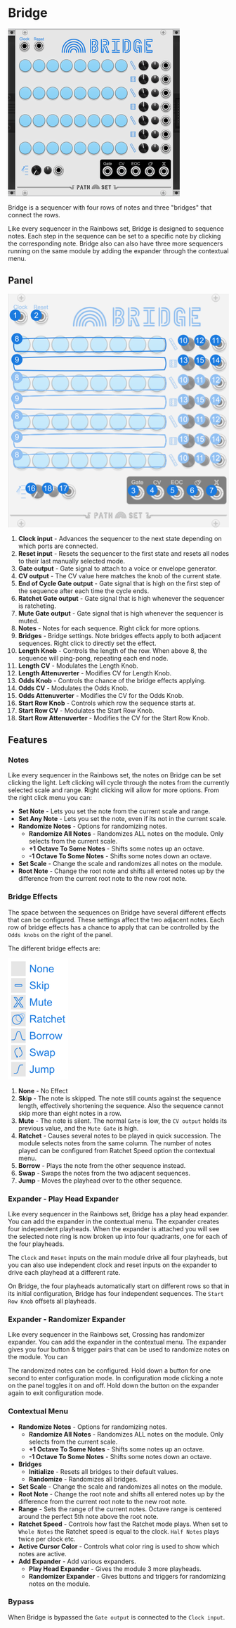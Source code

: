 
# Bridge
![Image of Bridge module](../images/Bridge.png)

Bridge is a sequencer with four rows of notes and three "bridges" that connect the rows.

Like every sequencer in the Rainbows set, Bridge is designed to sequence notes. Each step in the sequence can be set to a specific note by clicking the corresponding note. Bridge also can also have three more sequencers running on the same module by adding the expander through the contextual menu.

## Panel

![Image of controls](../images/Bridge/labels.png)

1. **Clock input** - Advances the sequencer to the next state depending on which ports are connected.
2. **Reset input** - Resets the sequencer to the first state and resets all nodes to their last manually selected mode.
3. **Gate output** - Gate signal to attach to a voice or envelope generator.
4. **CV output** - The CV value here matches the knob of the current state. 
5. **End of Cycle Gate output** - Gate signal that is high on the first step of the sequence after each time the cycle ends.
6. **Ratchet Gate output** - Gate signal that is high whenever the sequencer is ratcheting.
7. **Mute Gate output** - Gate signal that is high whenever the sequencer is muted.
8. **Notes** - Notes for each sequence. Right click for more options.
9. **Bridges** - Bridge settings. Note bridges effects apply to both adjacent sequences. Right click to directly set the effect.
10. **Length Knob** - Controls the length of the row. When above 8, the sequence will ping-pong, repeating each end node.
11. **Length CV** - Modulates the Length Knob.
12. **Length Attenuverter** - Modifies CV for Length Knob.
13. **Odds Knob** - Controls the chance of the bridge effects applying.
14. **Odds CV** - Modulates the Odds Knob.
15. **Odds Attenuverter** - Modifies the CV for the Odds Knob.
16. **Start Row Knob** - Controls which row the sequence starts at.
17. **Start Row CV** - Modulates the Start Row Knob.
18. **Start Row Attenuverter** - Modifies the CV for the Start Row Knob.

## Features

### Notes

Like every sequencer in the Rainbows set, the notes on Bridge can be set clicking the light. Left clicking will cycle through the notes from the currently selected scale and range. Right clicking will allow for more options. From the right click menu you can:

- **Set Note** - Lets you set the note from the current scale and range.
- **Set Any Note** - Lets you set the note, even if its not in the current scale.
- **Randomize Notes** - Options for randomizing notes.
  - **Randomize All Notes** - Randomizes ALL notes on the module. Only selects from the current scale.
  - **+1 Octave To Some Notes** - Shifts some notes up an octave.
  - **-1 Octave To Some Notes** - Shifts some notes down an octave.
- **Set Scale** -  Change the scale and randomizes all notes on the module.
- **Root Note** -  Change the root note and shifts all entered notes up by the difference from the current root note to the new root note.

### Bridge Effects

The space between the sequences on Bridge have several different effects that can be configured. These settings affect the two adjacent notes. Each row of bridge effects has a chance to apply that can be controlled by the `Odds knobs` on the right of the panel.

The different bridge effects are:

![Image of different effects](../images/Bridge/modes.png)

1. **None** - No Effect
2. **Skip** - The note is skipped. The note still counts against the sequence length, effectively shortening the sequence. Also the sequence cannot skip more than eight notes in a row.
3. **Mute** - The note is silent. The normal `Gate` is low, the `CV output` holds its previous value, and the `Mute Gate` is high.
4. **Ratchet** - Causes several notes to be played in quick succession. The module selects notes from the same column. The number of notes played can be configured from Ratchet Speed option the contextual menu.
5. **Borrow** - Plays the note from the other sequence instead.
6. **Swap** - Swaps the notes from the two adjacent sequences.
7. **Jump** - Moves the playhead over to the other sequence.

### Expander - Play Head Expander

Like every sequencer in the Rainbows set, Bridge has a play head expander. You can add the expander in the contextual menu. The expander creates four independent playheads. When the expander is attached you will see the selected note ring is now broken up into four quadrants, one for each of the four playheads.

The `Clock` and `Reset` inputs on the main module drive all four playheads, but you can also use independent clock and reset inputs on the expander to drive each playhead at a different rate.

On Bridge, the four playheads automatically start on different rows so that in its initial configuration, Bridge has four independent sequences. The `Start Row Knob` offsets all playheads.

### Expander - Randomizer Expander

Like every sequencer in the Rainbows set, Crossing has randomizer expander. You can add the expander in the contextual menu. The expander gives you four button & trigger pairs that can be used to randomize notes on the module. You can 

The randomized notes can be configured. Hold down a button for one second to enter configuration mode. In configuration mode clicking a note on the panel toggles it on and off. Hold down the button on the expander again to exit configuration mode.

### Contextual Menu

- **Randomize Notes** - Options for randomizing notes.
  - **Randomize All Notes** - Randomizes ALL notes on the module. Only selects from the current scale.
  - **+1 Octave To Some Notes** - Shifts some notes up an octave.
  - **-1 Octave To Some Notes** - Shifts some notes down an octave.
- **Bridges**
  - **Initialize** - Resets all bridges to their default values.
  - **Randomize** - Randomizes all bridges.
- **Set Scale** -  Change the scale and randomizes all notes on the module.
- **Root Note** -  Change the root note and shifts all entered notes up by the difference from the current root note to the new root note.
- **Range** - Sets the range of the current notes. Octave range is centered around the perfect 5th note above the root note.
- **Ratchet Speed** - Controls how fast the Ratchet mode plays. When set to `Whole Notes` the Ratchet speed is equal to the clock. `Half Notes` plays twice per clock etc.
- **Active Cursor Color** - Controls what color ring is used to show which notes are active.
- **Add Expander** - Add various expanders.
  - **Play Head Expander** - Gives the module 3 more playheads.
  - **Randomizer Expander** - Gives buttons and triggers for randomizing notes on the module.

### Bypass

When Bridge is bypassed the `Gate output` is connected to the `Clock input`.
